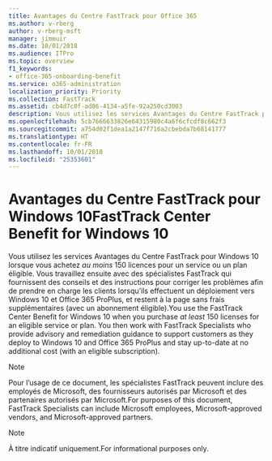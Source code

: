 ```yaml
---
title: Avantages du Centre FastTrack pour Office 365
ms.author: v-rberg
author: v-rberg-msft
manager: jimmuir
ms.date: 10/01/2018
ms.audience: ITPro
ms.topic: overview
f1_keywords:
- office-365-onboarding-benefit
ms.service: o365-administration
localization_priority: Priority
ms.collection: FastTrack
ms.assetid: cb4d7c0f-ad86-4134-a5fe-92a250cd3003
description: Vous utilisez les services Avantages du Centre FastTrack pour Windows 10 lorsque vous achetez *au moins* 150 licences pour un service ou un plan éligible.
ms.openlocfilehash: 5cb7666633826e64315980c4a6f6cfcdf8c662f3
ms.sourcegitcommit: a754d02f1dea1a2147f716a2cbebda7b68141777
ms.translationtype: HT
ms.contentlocale: fr-FR
ms.lasthandoff: 10/01/2018
ms.locfileid: "25353601"
---
```

# <a name="fasttrack-center-benefit-for-windows-10"></a><span data-ttu-id="a3b8b-103">Avantages du Centre FastTrack pour Windows 10</span><span class="sxs-lookup"><span data-stu-id="a3b8b-103">FastTrack Center Benefit for Windows 10</span></span>

<span data-ttu-id="a3b8b-p101">Vous utilisez les services Avantages du Centre FastTrack pour Windows 10 lorsque vous achetez *au moins* 150 licences pour un service ou un plan éligible. Vous travaillez ensuite avec des spécialistes FastTrack qui fournissent des conseils et des instructions pour corriger les problèmes afin de prendre en charge les clients lorsqu’ils effectuent un déploiement vers Windows 10 et Office 365 ProPlus, et restent à la page sans frais supplémentaires (avec un abonnement éligible).</span><span class="sxs-lookup"><span data-stu-id="a3b8b-p101">You use the FastTrack Center Benefit for Windows 10 when you purchase  *at least*  150 licenses for an eligible service or plan.  You then work with FastTrack Specialists who provide advisory and remediation guidance to support customers as they deploy to Windows 10 and Office 365 ProPlus and stay up-to-date at no additional cost (with an eligible subscription).</span></span> 
  
> [!NOTE]
> <span data-ttu-id="a3b8b-106">Pour l’usage de ce document, les spécialistes FastTrack peuvent inclure des employés de Microsoft, des fournisseurs autorisés par Microsoft et des partenaires autorisés par Microsoft.</span><span class="sxs-lookup"><span data-stu-id="a3b8b-106">For purposes of this document, FastTrack Specialists can include Microsoft employees, Microsoft-approved vendors, and Microsoft-approved partners.</span></span> 
    
> [!NOTE]
> <span data-ttu-id="a3b8b-107">À titre indicatif uniquement.</span><span class="sxs-lookup"><span data-stu-id="a3b8b-107">For informational purposes only.</span></span> 
  

  

 